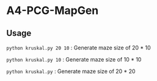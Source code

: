# A4-PCG-MapGen
## Usage
`python kruskal.py 20 10`
: Generate maze size of 20 * 10 

`python kruskal.py 10`
: Generate maze size of 10 * 10

`python kruskal.py`
: Generate maze size of 20 * 20
